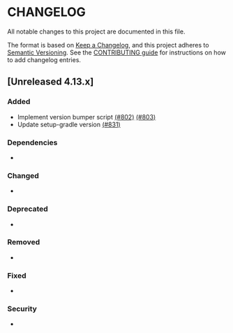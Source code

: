 # CHANGELOG
All notable changes to this project are documented in this file.

The format is based on [Keep a Changelog](https://keepachangelog.com/en/1.0.0/), and this project adheres to [Semantic Versioning](https://semver.org/spec/v2.0.0.html). See the [CONTRIBUTING guide](./CONTRIBUTING.md#Changelog) for instructions on how to add changelog entries.

## [Unreleased 4.13.x]
### Added
- Implement version bumper script [(#802)](https://github.com/wazuh/wazuh-indexer/pull/802) [(#803)](https://github.com/wazuh/wazuh-indexer/pull/803)
- Update setup-gradle version [(#831)](https://github.com/wazuh/wazuh-indexer/pull/831)

### Dependencies
- 

### Changed
- 

### Deprecated
- 

### Removed
- 

### Fixed
- 

### Security
- 

[Unreleased 4.12.x]: https://github.com/wazuh/wazuh-indexer/compare/4.12.2...4.13.0
